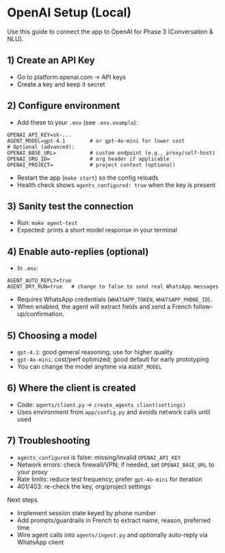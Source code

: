 # OpenAI Setup (Local)

Use this guide to connect the app to OpenAI for Phase 3 (Conversation & NLU).

## 1) Create an API Key
- Go to platform.openai.com → API keys
- Create a key and keep it secret

## 2) Configure environment
- Add these to your `.env` (see `.env.example`):
```
OPENAI_API_KEY=sk-...
AGENT_MODEL=gpt-4.1        # or gpt-4o-mini for lower cost
# Optional (advanced):
OPENAI_BASE_URL=           # custom endpoint (e.g., proxy/self-host)
OPENAI_ORG_ID=             # org header if applicable
OPENAI_PROJECT=            # project context (optional)
```
- Restart the app (`make start`) so the config reloads
- Health check shows `agents_configured: true` when the key is present

## 3) Sanity test the connection
- Run: `make agent-test`
- Expected: prints a short model response in your terminal

## 4) Enable auto-replies (optional)
- In `.env`:
```
AGENT_AUTO_REPLY=true
AGENT_DRY_RUN=true   # change to false to send real WhatsApp messages
```
- Requires WhatsApp credentials (`WHATSAPP_TOKEN`, `WHATSAPP_PHONE_ID`).
- When enabled, the agent will extract fields and send a French follow-up/confirmation.

## 5) Choosing a model
- `gpt-4.1`: good general reasoning; use for higher quality
- `gpt-4o-mini`: cost/perf optimized; good default for early prototyping
- You can change the model anytime via `AGENT_MODEL`

## 6) Where the client is created
- Code: `agents/client.py` → `create_agents_client(settings)`
- Uses environment from `app/config.py` and avoids network calls until used

## 7) Troubleshooting
- `agents_configured` is false: missing/invalid `OPENAI_API_KEY`
- Network errors: check firewall/VPN; if needed, set `OPENAI_BASE_URL` to your proxy
- Rate limits: reduce test frequency; prefer `gpt-4o-mini` for iteration
- 401/403: re-check the key, org/project settings

Next steps
- Implement session state keyed by phone number
- Add prompts/guardrails in French to extract name, reason, preferred time
- Wire agent calls into `agents/ingest.py` and optionally auto-reply via WhatsApp client
